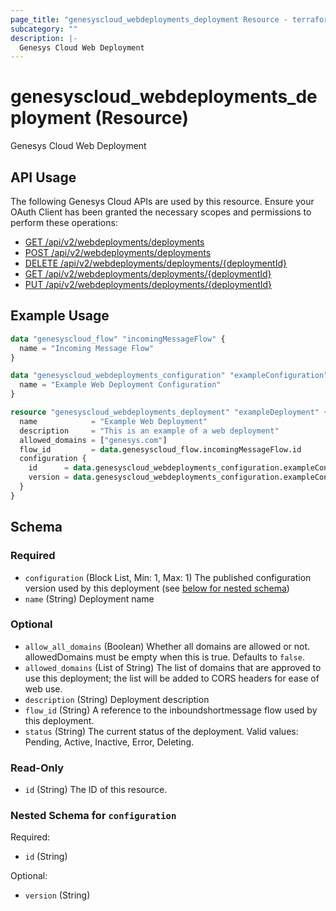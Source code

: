 ```yaml
---
page_title: "genesyscloud_webdeployments_deployment Resource - terraform-provider-genesyscloud"
subcategory: ""
description: |-
  Genesys Cloud Web Deployment
---
```

# genesyscloud_webdeployments_deployment (Resource)

Genesys Cloud Web Deployment

## API Usage
The following Genesys Cloud APIs are used by this resource. Ensure your OAuth Client has been granted the necessary scopes and permissions to perform these operations:

* [GET /api/v2/webdeployments/deployments](https://developer.dev-genesys.cloud/api/rest/v2/webdeployments/#get-api-v2-webdeployments-deployments)
* [POST /api/v2/webdeployments/deployments](https://developer.dev-genesys.cloud/api/rest/v2/webdeployments/#post-api-v2-webdeployments-deployments)
* [DELETE /api/v2/webdeployments/deployments/{deploymentId}](https://developer.dev-genesys.cloud/api/rest/v2/webdeployments/#delete-api-v2-webdeployments-deployments--deploymentId-)
* [GET /api/v2/webdeployments/deployments/{deploymentId}](https://developer.dev-genesys.cloud/api/rest/v2/webdeployments/#get-api-v2-webdeployments-deployments--deploymentId-)
* [PUT /api/v2/webdeployments/deployments/{deploymentId}](https://developer.dev-genesys.cloud/api/rest/v2/webdeployments/#put-api-v2-webdeployments-deployments--deploymentId-)

## Example Usage

```terraform
data "genesyscloud_flow" "incomingMessageFlow" {
  name = "Incoming Message Flow"
}

data "genesyscloud_webdeployments_configuration" "exampleConfiguration" {
  name = "Example Web Deployment Configuration"
}

resource "genesyscloud_webdeployments_deployment" "exampleDeployment" {
  name            = "Example Web Deployment"
  description     = "This is an example of a web deployment"
  allowed_domains = ["genesys.com"]
  flow_id         = data.genesyscloud_flow.incomingMessageFlow.id
  configuration {
    id      = data.genesyscloud_webdeployments_configuration.exampleConfiguration.id
    version = data.genesyscloud_webdeployments_configuration.exampleConfiguration.version
  }
}
```

<!-- schema generated by tfplugindocs -->
## Schema

### Required

- `configuration` (Block List, Min: 1, Max: 1) The published configuration version used by this deployment (see [below for nested schema](#nestedblock--configuration))
- `name` (String) Deployment name

### Optional

- `allow_all_domains` (Boolean) Whether all domains are allowed or not. allowedDomains must be empty when this is true. Defaults to `false`.
- `allowed_domains` (List of String) The list of domains that are approved to use this deployment; the list will be added to CORS headers for ease of web use.
- `description` (String) Deployment description
- `flow_id` (String) A reference to the inboundshortmessage flow used by this deployment.
- `status` (String) The current status of the deployment. Valid values: Pending, Active, Inactive, Error, Deleting.

### Read-Only

- `id` (String) The ID of this resource.

<a id="nestedblock--configuration"></a>
### Nested Schema for `configuration`

Required:

- `id` (String)

Optional:

- `version` (String)

